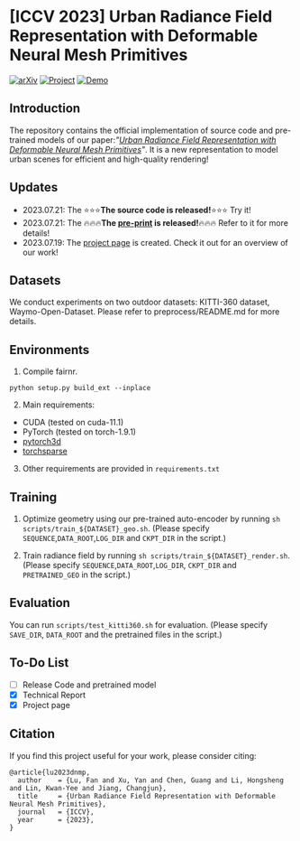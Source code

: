 # [ICCV 2023] Urban Radiance Field Representation with Deformable Neural Mesh Primitives


[![arXiv](https://img.shields.io/badge/arXiv-2307.10173-b31b1b.svg)](https://arxiv.org/abs/2307.10776) <a href="https://dnmp.github.io/">
<img alt="Project" src="https://img.shields.io/badge/-Project%20Page-lightgrey?logo=Google%20Chrome&color=informational&logoColor=white"></a> 
<a href="https://www.youtube.com/watch?v=JABhlaVq4VA"><img alt="Demo" src="https://img.shields.io/badge/-Demo-ea3323?logo=youtube"></a> 

## Introduction
The repository contains the official implementation of source code and pre-trained models of our paper:*"[Urban Radiance Field Representation with Deformable Neural Mesh Primitives]()"*. It is a new representation to model urban scenes for efficient and high-quality rendering!


## Updates
- 2023.07.21: The :star::star::star:**The source code is released!**:star::star::star: Try it!
- 2023.07.21: The :fire::fire::fire:**The [pre-print](https://arxiv.org/abs/2307.10776) is released!**:fire::fire::fire: Refer to it for more details!
- 2023.07.19: The [project page](https://dnmp.github.io/) is created. Check it out for an overview of our work!

## Datasets
We conduct experiments on two outdoor datasets: KITTI-360 dataset, Waymo-Open-Dataset.
Please refer to preprocess/README.md for more details.

## Environments

1. Compile fairnr.
```
python setup.py build_ext --inplace
```

2. Main requirements:
- CUDA (tested on cuda-11.1)
- PyTorch (tested on torch-1.9.1)
- [pytorch3d](https://pytorch3d.org/)
- [torchsparse](https://github.com/mit-han-lab/torchsparse)

3. Other requirements are provided in `requirements.txt`

## Training
1. Optimize geometry using our pre-trained auto-encoder by running `sh scripts/train_${DATASET}_geo.sh`. (Please specify `SEQUENCE`,`DATA_ROOT`,`LOG_DIR` and `CKPT_DIR` in the script.)

2. Train radiance field by running `sh scripts/train_${DATASET}_render.sh`. (Please specify `SEQUENCE`,`DATA_ROOT`,`LOG_DIR`, `CKPT_DIR` and `PRETRAINED_GEO` in the script.)

## Evaluation

You can run `scripts/test_kitti360.sh` for evaluation. (Please specify `SAVE_DIR`, `DATA_ROOT` and the pretrained files in the script.)

## To-Do List

- [ ] Release Code and pretrained model
- [x] Technical Report
- [x] Project page

## Citation
If you find this project useful for your work, please consider citing:
```
@article{lu2023dnmp,
  author    = {Lu, Fan and Xu, Yan and Chen, Guang and Li, Hongsheng and Lin, Kwan-Yee and Jiang, Changjun},
  title     = {Urban Radiance Field Representation with Deformable Neural Mesh Primitives},
  journal   = {ICCV},
  year      = {2023},
}
```
